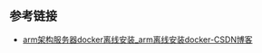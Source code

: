 





## 参考链接
- [arm架构服务器docker离线安装_arm离线安装docker-CSDN博客](https://blog.csdn.net/fangfenghu/article/details/134836809)